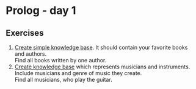# Prolog - day 1

## Exercises
1. [Create simple knowledge base](./library.pl). It should contain your favorite books and authors.\
   Find all books written by one author.
2. [Create knowledge base](./) which represents musicians and instruments.\
   Include musicians and genre of music they create.\
   Find all musicians, who play the guitar.